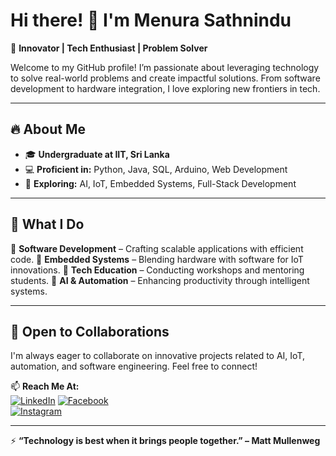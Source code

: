# Hi there! 👋 I'm Menura Sathnindu

🚀 **Innovator | Tech Enthusiast | Problem Solver**

Welcome to my GitHub profile! I’m passionate about leveraging technology to solve real-world problems and create impactful solutions. From software development to hardware integration, I love exploring new frontiers in tech. 

---

## 🔥 About Me

- 🎓 **Undergraduate at IIT, Sri Lanka**
- 💻 **Proficient in:** Python, Java, SQL, Arduino, Web Development
- 📡 **Exploring:** AI, IoT, Embedded Systems, Full-Stack Development


---

## 🚀 What I Do

🔹 **Software Development** – Crafting scalable applications with efficient code.
🔹 **Embedded Systems** – Blending hardware with software for IoT innovations.
🔹 **Tech Education** – Conducting workshops and mentoring students.
🔹 **AI & Automation** – Enhancing productivity through intelligent systems.

---

## 🌱 Open to Collaborations
I'm always eager to collaborate on innovative projects related to AI, IoT, automation, and software engineering. Feel free to connect!

📫 **Reach Me At:**  
[![LinkedIn](https://img.shields.io/badge/LinkedIn-Connect-blue?logo=linkedin)](https://www.linkedin.com/in/menura-sathnindu-gunasiri) 
[![Facebook](https://img.shields.io/badge/Facebook-Connect-blue?logo=Facebook)](https://www.facebook.com/menura.sathnindu1)  
[![Instagram](https://img.shields.io/badge/Instagram-Connect-blue?logo=Instagram)](https://www.instagram.com/menura_sathnindu)  


---

⚡ **“Technology is best when it brings people together.” – Matt Mullenweg**

